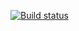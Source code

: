 [![Build status](https://ci.appveyor.com/api/projects/status/6w4ct8wpgj680023?svg=true)](https://ci.appveyor.com/project/Olga83162/rest)
